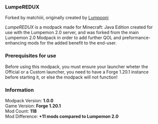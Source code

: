 ### LumpeREDUX
Forked by matchiiii, originally created by [Lumpooni](https://github.com/Lumpooni/Lumepemon2.0)

_LumpeREDUX_ is a modpack made for Minecraft: Java Edition created for use with the Lumpemon 2.0 server,
and was forked from the main Lumpemon 2.0 Modpack in order to add further QOL and preformance-enhancing mods
for the added benefit to the end-user.

### Prerequisites for use
Before using this modpack, you must ensure your launcher wheter the Official or a Custom launcher,
you need to have a Forge 1.20.1 instance before starting it, or else the modpack will not function!

### Information
Modpack Version: **1.0.0**            
Game Version: **Forge 1.20.1**  
Mod Count: **118**     
Mod Difference: **+11 mods compared to Lumpemon 2.0**
